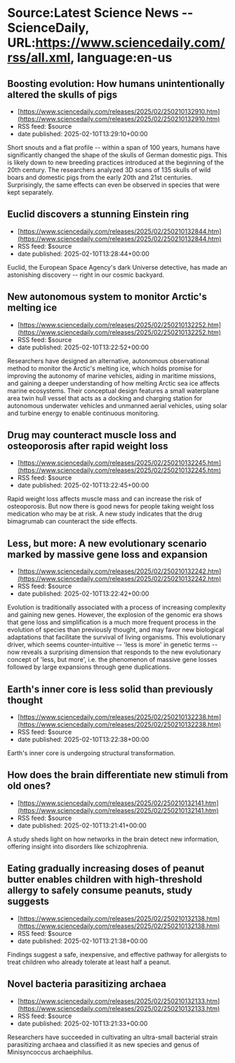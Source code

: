 # Source:Latest Science News -- ScienceDaily, URL:https://www.sciencedaily.com/rss/all.xml, language:en-us

## Boosting evolution: How humans unintentionally altered the skulls of pigs
 - [https://www.sciencedaily.com/releases/2025/02/250210132910.htm](https://www.sciencedaily.com/releases/2025/02/250210132910.htm)
 - RSS feed: $source
 - date published: 2025-02-10T13:29:10+00:00

Short snouts and a flat profile -- within a span of 100 years, humans have significantly changed the shape of the skulls of German domestic pigs. This is likely down to new breeding practices introduced at the beginning of the 20th century. The researchers analyzed 3D scans of 135 skulls of wild boars and domestic pigs from the early 20th and 21st centuries. Surprisingly, the same effects can even be observed in species that were kept separately.

## Euclid discovers a stunning Einstein ring
 - [https://www.sciencedaily.com/releases/2025/02/250210132844.htm](https://www.sciencedaily.com/releases/2025/02/250210132844.htm)
 - RSS feed: $source
 - date published: 2025-02-10T13:28:44+00:00

Euclid, the European Space Agency's dark Universe detective, has made an astonishing discovery -- right in our cosmic backyard.

## New autonomous system to monitor Arctic's melting ice
 - [https://www.sciencedaily.com/releases/2025/02/250210132252.htm](https://www.sciencedaily.com/releases/2025/02/250210132252.htm)
 - RSS feed: $source
 - date published: 2025-02-10T13:22:52+00:00

Researchers have designed an alternative, autonomous observational method to monitor the Arctic's melting ice, which holds promise for improving the autonomy of marine vehicles, aiding in maritime missions, and gaining a deeper understanding of how melting Arctic sea ice affects marine ecosystems. Their conceptual design features a small waterplane area twin hull vessel that acts as a docking and charging station for autonomous underwater vehicles and unmanned aerial vehicles, using solar and turbine energy to enable continuous monitoring.

## Drug may counteract muscle loss and osteoporosis after rapid weight loss
 - [https://www.sciencedaily.com/releases/2025/02/250210132245.htm](https://www.sciencedaily.com/releases/2025/02/250210132245.htm)
 - RSS feed: $source
 - date published: 2025-02-10T13:22:45+00:00

Rapid weight loss affects muscle mass and can increase the risk of osteoporosis. But now there is good news for people taking weight loss medication who may be at risk. A new study indicates that the drug bimagrumab can counteract the side effects.

## Less, but more: A new evolutionary scenario marked by massive gene loss and expansion
 - [https://www.sciencedaily.com/releases/2025/02/250210132242.htm](https://www.sciencedaily.com/releases/2025/02/250210132242.htm)
 - RSS feed: $source
 - date published: 2025-02-10T13:22:42+00:00

Evolution is traditionally associated with a process of increasing complexity and gaining new genes. However, the explosion of the genomic era shows that gene loss and simplification is a much more frequent process in the evolution of species than previously thought, and may favor new biological adaptations that facilitate the survival of living organisms. This evolutionary driver, which seems counter-intuitive -- 'less is more' in genetic terms -- now reveals a surprising dimension that responds to the new evolutionary concept of 'less, but more', i.e. the phenomenon of massive gene losses followed by large expansions through gene duplications.

## Earth's inner core is less solid than previously thought
 - [https://www.sciencedaily.com/releases/2025/02/250210132238.htm](https://www.sciencedaily.com/releases/2025/02/250210132238.htm)
 - RSS feed: $source
 - date published: 2025-02-10T13:22:38+00:00

Earth's inner core is undergoing structural transformation.

## How does the brain differentiate new stimuli from old ones?
 - [https://www.sciencedaily.com/releases/2025/02/250210132141.htm](https://www.sciencedaily.com/releases/2025/02/250210132141.htm)
 - RSS feed: $source
 - date published: 2025-02-10T13:21:41+00:00

A study sheds light on how networks in the brain detect new information, offering insight into disorders like schizophrenia.

## Eating gradually increasing doses of peanut butter enables children with high-threshold allergy to safely consume peanuts, study suggests
 - [https://www.sciencedaily.com/releases/2025/02/250210132138.htm](https://www.sciencedaily.com/releases/2025/02/250210132138.htm)
 - RSS feed: $source
 - date published: 2025-02-10T13:21:38+00:00

Findings suggest a safe, inexpensive, and effective pathway for allergists to treat children who already tolerate at least half a peanut.

## Novel bacteria parasitizing archaea
 - [https://www.sciencedaily.com/releases/2025/02/250210132133.htm](https://www.sciencedaily.com/releases/2025/02/250210132133.htm)
 - RSS feed: $source
 - date published: 2025-02-10T13:21:33+00:00

Researchers have succeeded in cultivating an ultra-small bacterial strain parasitizing archaea and classified it as new species and genus of Minisyncoccus archaeiphilus.

